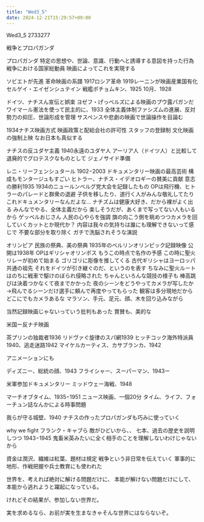 ```yaml
---
title: "Wed3_5"
date: 2024-12-21T15:29:57+09:00
---
```

Wed3_5
2733277

戦争とプロパガンダ

プロパガンダ
特定の思想や、世論、意識、行動へと誘導する意図を持った行為
戦争における国家総動員
映画によってこれを実現する

ソビエトが先進
革命映画の系譜
1917ロシア革命
1919レーニンが映画産業国有化
セルゲイ・エイゼンシュテイン
戦艦ポチョムキン、1925
10月、1928

ドイツ、ナチスん宣伝と娯楽
ヨゼフ・げっベルズによる映画のプウ露パガンだ
ワイマール憲法を使って民主的に、1933
全体主義体制ファシズムの進展、反対勢力の抑圧、世論形成を管理
サスペンスや悲劇の映画で世論操作を目論む

1934ナチス映画方式
映画政策と配給会社の許可性
スタッフの登録制
文化映画の強制上映
なお日本も真似する

ナチスの反ユダヤ主義
1940永遠のユダヤ人
アーリア人（ドイツ人）と比較して退廃的でグロテスクなものとして
ジェノサイド準備

レニ・リーフェンシュタール
1902−2003
ドキュメンタリー映画の最高芸術
構成もモンタージュもすごい
ヒトラー、ナチス・イデオロギーの賛美に貢献
意志の勝利1935
	1934のニュールンベルグ党大会を記録したもの
	OPは飛行機、ヒトラーのパレードと群衆の退避
	子供を移したり、道行く人がみんな敬礼してたり
	これドキュメンタリーなんだよな…
	ナチズムは健康大好き、だから裸がよく出る
	みんなでやる、全体主義だから
	楽しそうだが、あくまで写ってない人もいるから
ゲッベルおじさん
人民の心やらを強調
旗の向こう側を眺めつつカメラを回していくカットとか現代か？
内容は我々の気持ちは誰にも理解できないって感じで
不要な部分を取り除く
ガチで洗脳されそうな演説

オリンピア
民族の祭典、美の祭典
1935年のベルリンオリンピック記録映像
公開は1938年
	OPはギリシャオリンポス
	もうこの時点で名作の予感
	この時に聖火リレーが初めて始まる
	ゴリゴリに彫像を推してくる
	古代ギリシャはヨーロッパ共通の祖先
	それをドイツが引き継ぐのだ、というのを表す
ちなみに聖火ルートはのちに戦車で駆けのぼられ侵略された
ちゃんといろんな競技の様子も
棒高跳びは決着つかなくて夜までかかった
夜のシーンをどうやってカメラが写したか
→飛んでるシーンだけ選手に頼んで再度やってもらった
観客は多分現地だから
どこにでもカメラあるな
マラソン、手元、足元、顔、木を回り込みながら

当然記録映画じゃないっていう批判もあった
賞賛も、美的な

米国ー反ナチ映画

茶プリンの独裁者1936
リドヴァぐ旋律のスパ網1939
ヒッチコック海外特派員1940、逃走迷路1942
マイケルカーティス、カサブランカ、1942

アニメーションにも

ディズニー、総統の顔、1943
フライシャー、スーパーマン、1943ー

米軍参加ドキュメンタリー
ミッドウェー海戦、1948

マーチオブタイム、1935−1951
ニュース映画、一個20分
タイム、ライフ、フォーチュン誌なんかによる時事問題

我らが守る城壁、1940
ナチスの作ったプロパガンダも巧みに使っていく

why  we fight フランク・キャブら
敵がひどいから、、
七本、過去の歴史を説明しつつ
1943−1945
鬼畜米英みたいに全く相手のことを理解しないわけじゃないから


資金は潤沢、繊維は紅葉、題材は規定
戦争という非日常を伝えていく
軍事的に地形、作戦把握や兵士教育にも使われた

世界を、考えれば絶対に解ける問題だけに、
本能が解けない問題だけにして、
本能から逃れようと躍起になっている。

けれどその結果が、参加しない世界だ。

実を求めるなら、お前が実を生まなきゃそんな世界にはならないぞ。
